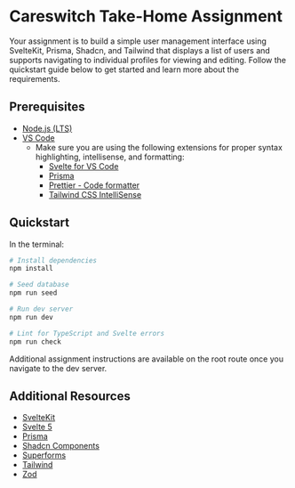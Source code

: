 # Careswitch Take-Home Assignment

Your assignment is to build a simple user management interface using SvelteKit, Prisma, Shadcn, and Tailwind that displays a list of users and supports navigating to individual profiles for viewing and editing. Follow the quickstart guide below to get started and learn more about the requirements.

## Prerequisites

- [Node.js (LTS)](https://nodejs.org/en)
- [VS Code](https://code.visualstudio.com/)
  - Make sure you are using the following extensions for proper syntax highlighting, intellisense, and formatting:
    - [Svelte for VS Code](https://marketplace.visualstudio.com/items?itemName=svelte.svelte-vscode)
    - [Prisma](https://marketplace.visualstudio.com/items?itemName=Prisma.prisma)
    - [Prettier - Code formatter](https://marketplace.visualstudio.com/items?itemName=esbenp.prettier-vscode)
    - [Tailwind CSS IntelliSense](https://marketplace.visualstudio.com/items?itemName=bradlc.vscode-tailwindcss)

## Quickstart

In the terminal:

```bash
# Install dependencies
npm install

# Seed database
npm run seed

# Run dev server
npm run dev

# Lint for TypeScript and Svelte errors
npm run check
```

Additional assignment instructions are available on the root route once you navigate to the dev server.

## Additional Resources

- [SvelteKit](https://kit.svelte.dev/docs/introduction)
- [Svelte 5](https://svelte-5-preview.vercel.app/docs/introduction)
- [Prisma](https://www.prisma.io/docs/orm/prisma-client/queries/crud)
- [Shadcn Components](https://shadcn-svelte.com/docs/components/accordion)
- [Superforms](https://superforms.rocks/)
- [Tailwind](https://tailwindcss.com/docs/utility-first)
- [Zod](https://zod.dev/)
